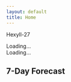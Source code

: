 ```yaml
---
layout: default
title: Home
---
```


Hexyll-27

<div id="clock" class="flip-clock">
    <span id="current-time">Loading...</span>
</div>

<div id="weather" class="weather-container">
    <span id="weather-icon"></span>
    <span id="weather-info">Loading...</span>
</div>

<div id="forecast" class="forecast-container">
    <h2>7-Day Forecast</h2>
    <div id="forecast-data"></div>
</div>
